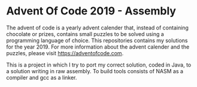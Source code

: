Advent Of Code 2019 - Assembly
==============================

The advent of code is a yearly advent calender that, instead of containing chocolate or
prizes, contains small puzzles to be solved using a programming language of choice. This
repositories contains my solutions for the year 2019. For more information about the advent
calender and the puzzles, please visit https://adventofcode.com.

This is a project in which I try to port my correct solution, coded in Java, to a solution
writing in raw assembly. To build tools consists of NASM as a compiler and gcc as a linker. 